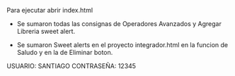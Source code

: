 

Para ejecutar abrir index.html 

* Se sumaron todas las consignas de Operadores Avanzados y Agregar Libreria sweet alert.

* Se sumaron Sweet alerts en el proyecto integrador.html en la funcion de Saludo y en la de Eliminar boton.


USUARIO: SANTIAGO 
CONTRASEÑA: 12345


